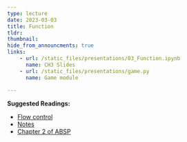 ```yaml
---
type: lecture
date: 2023-03-03
title: Function
tldr: 
thumbnail: 
hide_from_announcments: true
links: 
    - url: /static_files/presentations/03_Function.ipynb
      name: CH3 Slides 
    - url: /static_files/presentations/game.py
      name: Game module
      
---
```

**Suggested Readings:**
- [Flow control](https://github.com/phonchi/nsysu-math106A/blob/master/static_files/presentations/03_Function.ipynb)
- [Notes](https://hackmd.io/@phonchi/programming-ch3)
- [Chapter 2 of ABSP](https://automatetheboringstuff.com/2e/chapter3/)

